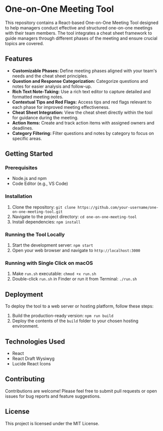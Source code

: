 # One-on-One Meeting Tool

This repository contains a React-based One-on-One Meeting Tool designed to help managers conduct effective and structured one-on-one meetings with their team members. The tool integrates a cheat sheet framework to guide managers through different phases of the meeting and ensure crucial topics are covered.

## Features

* **Customizable Phases:** Define meeting phases aligned with your team's needs and the cheat sheet principles.
* **Question and Response Categorization:** Categorize questions and notes for easier analysis and follow-up.
* **Rich Text Note-Taking:** Use a rich text editor to capture detailed and formatted meeting notes.
* **Contextual Tips and Red Flags:** Access tips and red flags relevant to each phase for improved meeting effectiveness.
* **Cheat Sheet Integration:** View the cheat sheet directly within the tool for guidance during the meeting.
* **Action Items:** Create and track action items with assigned owners and deadlines.
* **Category Filtering:** Filter questions and notes by category to focus on specific areas.

## Getting Started

### Prerequisites

* Node.js and npm
* Code Editor (e.g., VS Code)

### Installation

1. Clone the repository: `git clone https://github.com/your-username/one-on-one-meeting-tool.git`
2. Navigate to the project directory: `cd one-on-one-meeting-tool`
3. Install dependencies: `npm install`

### Running the Tool Locally

1. Start the development server: `npm start`
2. Open your web browser and navigate to `http://localhost:3000`

### Running with Single Click on macOS

1. Make `run.sh` executable: `chmod +x run.sh`
2. Double-click `run.sh` in Finder or run it from Terminal: `./run.sh`

## Deployment

To deploy the tool to a web server or hosting platform, follow these steps:

1. Build the production-ready version: `npm run build`
2. Deploy the contents of the `build` folder to your chosen hosting environment.

## Technologies Used

* React
* React Draft Wysiwyg
* Lucide React Icons

## Contributing

Contributions are welcome! Please feel free to submit pull requests or open issues for bug reports and feature suggestions.

## License

This project is licensed under the MIT License.
